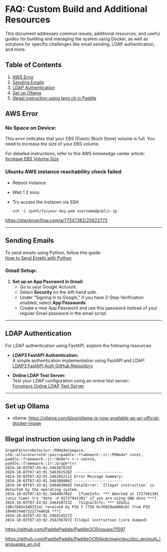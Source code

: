 # FAQ: Custom Build and Additional Resources

This document addresses common issues, additional resources, and useful guides for building and managing the system using Docker, as well as solutions for specific challenges like email sending, LDAP authentication, and more.

## Table of Contents
1. [AWS Error](#aws-error)
2. [Sending Emails](#sending-emails)
3. [LDAP Authentication](#ldap-authentication)
3. [Set up Ollama](#set-up-ollama)
3. [Illegal instruction using lang ch in Paddle](#illegal-instruction-using-lang-ch-in-paddle)



## AWS Error

### No Space on Device:
This error indicates that your EBS (Elastic Block Store) volume is full. You need to increase the size of your EBS volume.

For detailed instructions, refer to this AWS knowledge center article:  
[Increase EBS Volume Size](https://repost.aws/knowledge-center/ebs-volume-size-increase)

### Ubuntu AWS instance reachability check failed

- Reboot instance
- Wait 1 2 mins
- Try access the instacen via SSH
    
    ```shell
    ssh -i /path/to/your-key.pem username@public-ip
    ```
https://stackoverflow.com/a/77547382/25622773

---

## Sending Emails

To send emails using Python, follow this guide:  
[How to Send Emails with Python](https://viblo.asia/p/gui-mail-voi-python-bWrZn7Mrlxw)

### Gmail Setup:
1. **Set up an App Password in Gmail:**
   - Go to your Google Account.
   - Select **Security** on the left-hand side.
   - Under "Signing in to Google," if you have 2-Step Verification enabled, select **App Passwords**.
   - Create a new App Password and use this password instead of your regular Gmail password in the email script.

---

## LDAP Authentication

For LDAP authentication using FastAPI, explore the following resources:

- **LDAP3 FastAPI Authentication:**  
  A simple authentication implementation using FastAPI and LDAP:  
  [LDAP3 FastAPI Auth GitHub Repository](https://github.com/RetributionByRevenue/LDAP3-fastapi-auth-simple)

- **Online LDAP Test Server:**  
  Test your LDAP configuration using an online test server:  
  [Forumsys Online LDAP Test Server](https://www.forumsys.com/2022/05/10/online-ldap-test-server/)

---

## Set up Ollama

- ollama: https://ollama.com/blog/ollama-is-now-available-as-an-official-docker-image


## Illegal instruction using lang ch in Paddle

  ```shell
  GraphPatternDetector::PDNodeCompare, std::allocator<std::pair<paddle::framework::ir::PDNode* const, paddle::framework::ir::Node*> > > const&, paddle::framework::ir::Graph*)>)
  2024-10-03T07:43:01.546387878Z 
  2024-10-03T07:43:01.546391528Z ----------------------
  2024-10-03T07:43:01.546395211Z Error Message Summary:
  2024-10-03T07:43:01.546398806Z ----------------------
  2024-10-03T07:43:01.546403060Z FatalError: `Illegal instruction` is detected by the operating system.
  2024-10-03T07:43:01.546406784Z   [TimeInfo: *** Aborted at 1727941381 (unix time) try "date -d @1727941381" if you are using GNU date ***]
  2024-10-03T07:43:01.546410723Z   [SignalInfo: *** SIGILL (@0x7682e348331a) received by PID 7 (TID 0x76829a6006c0) from PID 18446744073227744026 ***]
  2024-10-03T07:43:01.546414527Z 
  2024-10-03T07:43:02.258236787Z Illegal instruction (core dumped)
  ```

  https://github.com/PaddlePaddle/PaddleOCR/issues/11597

  https://github.com/PaddlePaddle/PaddleOCR/blob/main/doc/doc_en/multi_languages_en.md